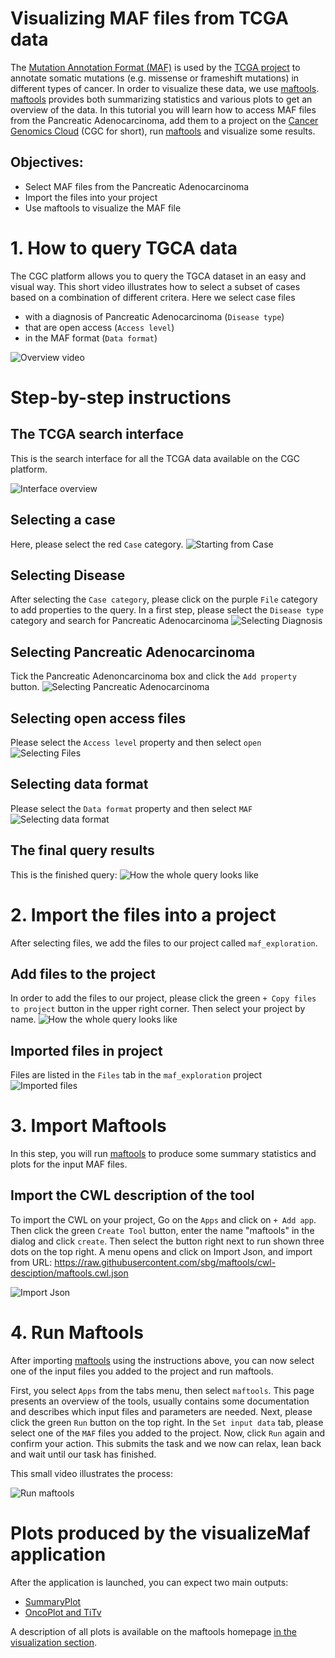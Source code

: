 # Visualizing MAF files from TCGA data

The [Mutation Annotation Format (MAF)](https://wiki.nci.nih.gov/display/TCGA/Mutation+Annotation+Format+(MAF)+Specification) is used by the [TCGA project](https://gdc.nci.nih.gov/cancer-genome-atlas-tcga) to annotate somatic mutations (e.g. missense or frameshift mutations) in different types of cancer.
In order to visualize these data, we use [maftools](https://github.com/PoisonAlien/maftools). [maftools](https://github.com/PoisonAlien/maftools) provides both summarizing statistics and various plots
to get an overview of the data. In this tutorial you will learn how to access MAF files from the Pancreatic Adenocarcinoma, add them to a project on the [Cancer Genomics Cloud](https://cgc.sbgenomics.com/) (CGC for short), run [maftools](https://github.com/PoisonAlien/maftools) and visualize some results.

## Objectives:

- Select MAF files from the Pancreatic Adenocarcinoma
- Import the files into your project
- Use maftools to visualize the MAF file


# 1. How to query TGCA data

The CGC platform allows you to query the TGCA dataset in an easy and visual way. This short video illustrates how to select a subset of cases based on a combination of different critera. Here we select case files

- with a diagnosis of Pancreatic Adenocarcinoma (`Disease type`)
- that are open access (`Access level`)
- in the MAF format (`Data format`)

![Overview video](img/2016-07-19-CGC-ICR-Workshop-screencast.gif)

# Step-by-step instructions

## The TCGA search interface

This is the search interface for all the TCGA data available on the CGC platform.

![Interface overview](img/CGC-overview-step1.png)

## Selecting a case

Here, please select the red `Case` category.
![Starting from Case](img/CGC-Case-selected-step2.png)

## Selecting Disease

After selecting the `Case category`, please click on the purple `File` category to add properties to the query. In a first step, please select the `Disease type` category and search for Pancreatic Adenocarcinoma
![Selecting Diagnosis](img/CGC-hasDisease-step3.png)

## Selecting Pancreatic Adenocarcinoma
Tick the Pancreatic Adenoncarcinoma box and click the `Add property` button.
![Selecting Pancreatic Adenocarcinoma](img/CGC-findDisease-step4.png)

## Selecting open access files
Please select the `Access level` property and then select `open`
![Selecting Files](img/CGC-hasAccess-step5.png)

## Selecting data format
Please select the `Data format` property and then select `MAF`
![Selecting data format](img/CGC-hasDataFormat-step6.png)

## The final query results

This is the finished query:
![How the whole query looks like](img/CGC-finalQuery-step7.png)


# 2. Import the files into a project

After selecting files, we add the files to our project called `maf_exploration`.

## Add files to the project

In order to add the files to our project, please click the green `+ Copy files to project` button in the upper right corner. Then select your project by name.
![How the whole query looks like](img/CGC-addFiles-step8.png)


## Imported files in project
Files are listed in the `Files` tab in the `maf_exploration` project
![Imported files](img/CGC-projectFiles-step9.png)


# 3. Import Maftools

In this step, you will run [maftools](https://github.com/PoisonAlien/maftools) to produce some summary statistics and plots for the input MAF files.

## Import the CWL description of the tool

To import the CWL on your project, Go on the `Apps` and click on `+ Add app`. Then click the green `Create Tool` button, enter the name "maftools" in the dialog and click `create`.
Then select the button right next to run shown three dots on the top right. A menu opens and click on Import Json, and import from URL: https://raw.githubusercontent.com/sbg/maftools/cwl-desciption/maftools.cwl.json


![Import Json](img/2016-07-19-CGC-ICR-Workshop-screencast-addApp.gif)

# 4. Run Maftools

After importing [maftools](https://github.com/PoisonAlien/maftools) using the instructions above, you can now select one of the input files you added to the project and run maftools. 

First, you select `Apps` from the tabs menu, then select `maftools`. This page presents an overview of the tools, usually contains some documentation and describes which input files and parameters are needed. Next, please click the green `Run` button on the top right. In the `Set input data` tab, please select one of the `MAF` files you added to the project. Now, click `Run` again and confirm your action. This submits the task and we now can relax, lean back and wait until our task has finished.

This small video illustrates the process:

![Run maftools](img/2016-07-19-CGC-ICR-Workshop-screencast-runApp.gif)


# Plots produced by the visualizeMaf application

After the application is launched, you can expect two main outputs:

- [SummaryPlot](https://github.com/sbg/icr-workshop/blob/master/img/example_summaryPlot.pdf)
- [OncoPlot and TiTv](https://github.com/sbg/icr-workshop/blob/master/img/example_oncoplot_and_titv.pdf)

A description of all plots is available on the maftools homepage [in the visualization section](http://www.bioconductor.org/packages/release/bioc/vignettes/maftools/inst/doc/maftools.html#visualization.).

